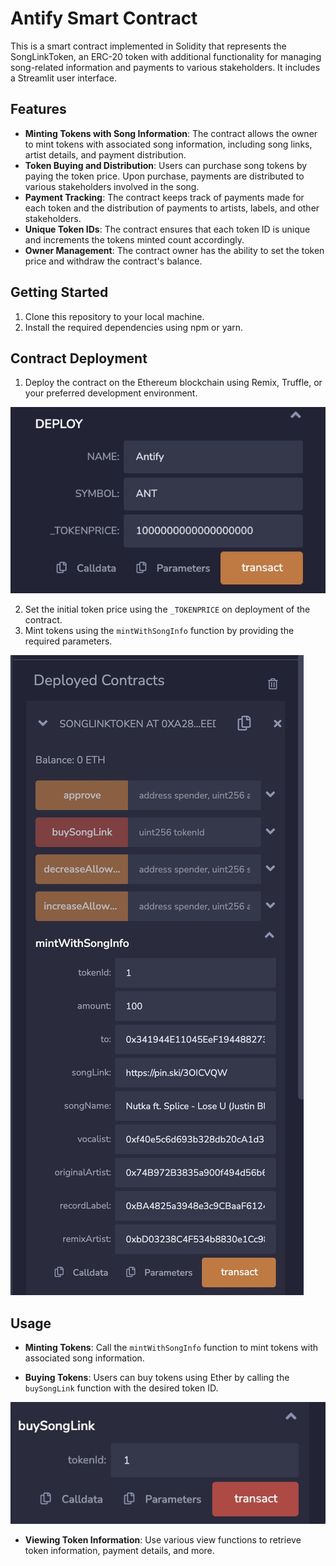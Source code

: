 # Antify Smart Contract

This is a smart contract implemented in Solidity that represents the SongLinkToken, an ERC-20 token with additional functionality for managing song-related information and payments to various stakeholders.
It includes a Streamlit user interface.

## Features

- **Minting Tokens with Song Information**: The contract allows the owner to mint tokens with associated song information, including song links, artist details, and payment distribution.
- **Token Buying and Distribution**: Users can purchase song tokens by paying the token price. Upon purchase, payments are distributed to various stakeholders involved in the song.
- **Payment Tracking**: The contract keeps track of payments made for each token and the distribution of payments to artists, labels, and other stakeholders.
- **Unique Token IDs**: The contract ensures that each token ID is unique and increments the tokens minted count accordingly.
- **Owner Management**: The contract owner has the ability to set the token price and withdraw the contract's balance.

## Getting Started

1. Clone this repository to your local machine.
2. Install the required dependencies using npm or yarn.

## Contract Deployment

1. Deploy the contract on the Ethereum blockchain using Remix, Truffle, or your preferred development environment.

![image of Remix deploy function](/deploy.jpg)

2. Set the initial token price using the `_TOKENPRICE` on deployment of the contract.
3. Mint tokens using the `mintWithSongInfo` function by providing the required parameters.

![image of Remix mintWithSongInfo function](/mintWithSongInfo.jpg)

## Usage

- **Minting Tokens**: Call the `mintWithSongInfo` function to mint tokens with associated song information.

- **Buying Tokens**: Users can buy tokens using Ether by calling the `buySongLink` function with the desired token ID.

![image of Remix buySongLink function](/buySongLink.jpg)

- **Viewing Token Information**: Use various view functions to retrieve token information, payment details, and more.
